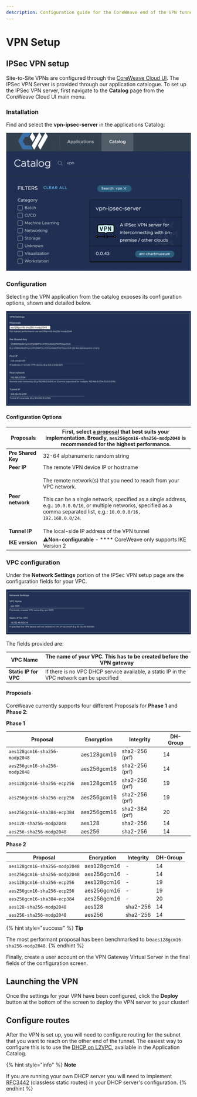```yaml
---
description: Configuration guide for the CoreWeave end of the VPN tunnel.
---
```


# VPN Setup

## IPSec VPN setup

Site-to-Site VPNs are configured through the [CoreWeave Cloud UI](../../../../../virtual-servers/deployment-methods/coreweave-apps.md). The IPSec VPN Server is provided through our application catalogue. To set up the IPSec VPN server, first navigate to the **Catalog** page from the CoreWeave Cloud UI main menu.

### Installation

Find and select the **vpn-ipsec-server** in the applications Catalog:

![The applications page on CoreWeave Cloud, with a search filter for "vpn"](<../../../../.gitbook/assets/image (2) (1) (2).png>)

### Configuration

Selecting the VPN application from the catalog exposes its configuration options, shown and detailed below.

![VPN Server configuration example](<../../../../.gitbook/assets/image (1) (1) (1) (1).png>)

#### Configuration Options

| **Proposals**      | First, select [a proposal](vpn-setup.md#proposals) that best suits your implementation. Broadly, `aes256gcm16-sha256-modp2048` is recommended for the highest performance.                                                                                                                |
| ------------------ | ----------------------------------------------------------------------------------------------------------------------------------------------------------------------------------------------------------------------------------------------------------------------------------------- |
| **Pre Shared Key** | 32-64 alphanumeric random string                                                                                                                                                                                                                                                          |
| **Peer IP**        | The remote VPN device IP or hostname                                                                                                                                                                                                                                                      |
| **Peer network**   | <p>The remote network(s) that you need to reach from your VPC network.<br><br>This can be a single network, specified as a single address, e.g.: <code>10.0.0.0/16</code>, or multiple networks, specified as a comma separated list, e.g.: <code>10.0.0.0/16, 192.168.0.0/24</code>.</p> |
| **Tunnel IP**      | The local-side IP address of the VPN tunnel                                                                                                                                                                                                                                               |
| **IKE version**    | :warning:**Non-configurable** - \*\*\*\* CoreWeave only supports IKE Version 2                                                                                                                                                                                                            |

### VPC configuration

Under the **Network Settings** portion of the IPSec VPN setup page are the configuration fields for your VPC.

![VPC configuration example](<../../../../.gitbook/assets/image (105).png>)

The fields provided are:

| **VPC Name**          | The name of your VPC. This has to be created before the VPN gateway                        |
| --------------------- | ------------------------------------------------------------------------------------------ |
| **Static IP for VPC** | If there is no VPC DHCP service available, a static IP in the VPC network can be specified |

#### Proposals

CoreWeave currently supports four different Proposals for **Phase 1** and **Phase 2**:

**Phase 1**

| Proposal                       | Encryption  | Integrity      | DH-Group |
| ------------------------------ | ----------- | -------------- | -------- |
| `aes128gcm16-sha256-modp2048​` | aes128gcm16 | sha2-256 (prf) | 14       |
| `aes256gcm16-sha256-modp2048`  | aes256gcm16 | sha2-256 (prf) | 14       |
| `aes128gcm16-sha256-ecp256`    | aes128gcm16 | sha2-256 (prf) | 19       |
| `aes256gcm16-sha256-ecp256`    | aes256gcm16 | sha2-256 (prf) | 19       |
| `aes256gcm16-sha384-ecp384`    | aes256gcm16 | sha2-384 (prf) | 20       |
| `aes128-sha256-modp2048`       | aes128      | sha2-256       | 14       |
| `aes256-sha256-modp2048`       | aes256      | sha2-256       | 14       |

**Phase 2**

| Proposal                       | Encryption  | Integrity | DH-Group |
| ------------------------------ | ----------- | --------- | -------- |
| `aes128gcm16-sha256-modp2048​` | aes128gcm16 | -         | 14       |
| `aes256gcm16-sha256-modp2048`  | aes256gcm16 | -         | 14       |
| `aes128gcm16-sha256-ecp256`    | aes128gcm16 | -         | 19       |
| `aes256gcm16-sha256-ecp256`    | aes256gcm16 | -         | 19       |
| `aes256gcm16-sha384-ecp384`    | aes256gcm16 | -         | 20       |
| `aes128-sha256-modp2048`       | aes128      | sha2-256  | 14       |
| `aes256-sha256-modp2048`       | aes256      | sha2-256  | 14       |

{% hint style="success" %}
**Tip**

The most performant proposal has been benchmarked to be`aes128gcm16-sha256-modp2048`.
{% endhint %}

Finally, create a user account on the VPN Gateway Virtual Server in the final fields of the configuration screen.

## Launching the VPN

Once the settings for your VPN have been configured, click the **Deploy** button at the bottom of the screen to deploy the VPN server to your cluster!

## Configure routes

After the VPN is set up, you will need to configure routing for the subnet that you want to reach on the other end of the tunnel. The easiest way to configure this is to use the [DHCP on L2VPC](../../layer-2-vpc-l2vpc/dhcp-on-l2vpc.md), available in the Application Catalog.

{% hint style="info" %}
**Note**

If you are running your own DHCP server you will need to implement [RFC3442](https://datatracker.ietf.org/doc/html/rfc3442) (classless static routes) in your DHCP server's configuration.
{% endhint %}
